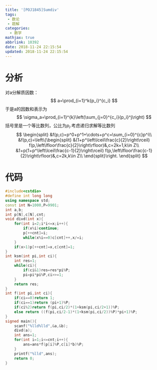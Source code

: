 ```yaml
---
title: '[POJ1845]Sumdiv'
tags:
 - 数论
 - 题解
categories:
  - 数学
mathjax: true
abbrlink: 10392
date: 2018-11-24 22:15:54
updated: 2018-11-24 22:15:54
---
```


# 分析

对a分解质因数：
$$
a=\prod_{i=1}^k{p_i}^{c_i}
$$
于是a的因数和表示为
$$
\sigma_a=\prod_{i=1}^{k}\left(\sum_{j=0}^{c_i}{p_i}^j\right)
$$
括号里是一个等比数列，公比为$p_i$.考虑递归求解等比数列
$$
\begin{split}
&f(p,c)=p^0+p^1+\cdots+p^c=\sum_{i=0}^{c}p^i\\
&f(p,c)=\left\{\begin{split}
&(1+p^\left\lceil\frac{c}{2}\right\rceil) f(p,\left\lfloor\frac{c}{2}\right\rfloor)&,c=2k+1,k\in Z\\
&1+p(1+p^\left\lceil\frac{c-1}{2}\right\rceil) f(p,\left\lfloor\frac{c-1}{2}\right\rfloor)&,c=2k,k\in Z\\
\end{split}\right.
\end{split}
$$

# 代码

```cpp
#include<cstdio>
#define int long long
using namespace std;
const int N=1000,P=9901;
int a,b;
int p[N],c[N],cnt;
void divd(int x){
	for(int i=2;i*i<=x;i++){
		if(x%i)continue;
		p[++cnt]=i;
		while(x%i==0)c[cnt]++,x/=i;
	}
	if(x>1)p[++cnt]=x,c[cnt]=1;
}
int ksm(int pi,int ci){
	int res=1;
	while(ci){
		if(ci&1)res=res*pi%P;
		pi=pi*pi%P,ci>>=1;
	}
	return res;
}
int f(int pi,int ci){
	if(ci==0)return 1;
	if(ci==1)return (pi+1)%P;
	if(ci%2)return f(pi,ci/2)*(1+ksm(pi,ci/2+1))%P;
	else return ((f(pi,ci/2-1)*(1+ksm(pi,ci/2))%P)*pi+1)%P;
}
signed main(){
	scanf("%lld%lld",&a,&b);
	divd(a);
	int ans=1;
	for(int i=1;i<=cnt;i++){
		ans=ans*f(p[i]%P,c[i]*b)%P;
	}
	printf("%lld",ans);
	return 0;
}
```

